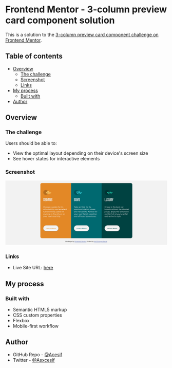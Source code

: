 # Frontend Mentor - 3-column preview card component solution

This is a solution to the [3-column preview card component challenge on Frontend Mentor](https://www.frontendmentor.io/challenges/3column-preview-card-component-pH92eAR2-).

## Table of contents

- [Overview](#overview)
  - [The challenge](#the-challenge)
  - [Screenshot](#screenshot)
  - [Links](#links)
- [My process](#my-process)
  - [Built with](#built-with)
- [Author](#author)


## Overview

### The challenge

Users should be able to:

- View the optimal layout depending on their device's screen size
- See hover states for interactive elements

### Screenshot

![](./screenshot.png)

### Links

- Live Site URL: [here](https://acesif.github.io/Project-Three/)

## My process

### Built with

- Semantic HTML5 markup
- CSS custom properties
- Flexbox
- Mobile-first workflow

## Author

- GitHub Repo - [@Acesif](https://github.com/Acesif)
- Twitter - [@Asxcesif](https://twitter.com/Asxceif)

